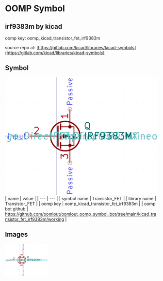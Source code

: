 # OOMP Symbol  
## irf9383m  by kicad  
  
oomp key: oomp_kicad_transistor_fet_irf9383m  
  
source repo at: [https://gitlab.com/kicad/libraries/kicad-symbols](https://gitlab.com/kicad/libraries/kicad-symbols)  
## Symbol  
  
[![working.png](working_600.png)](working.png)  
| name | value | 
| --- | --- | 
| symbol name | Transistor_FET | 
| library name | Transistor_FET | 
| oomp key | oomp_kicad_transistor_fet_irf9383m | 
| oomp bot github | https://github.com/oomlout/oomlout_oomp_symbol_bot/tree/main/kicad_transistor_fet_irf9383m/working | 
## Images  
  
[![working.png](working_140.png)](working.png)  
